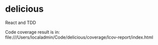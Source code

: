 # delicious
React and TDD

Code coverage result is in:
file:///Users/localadmin/Code/delicious/coverage/lcov-report/index.html
